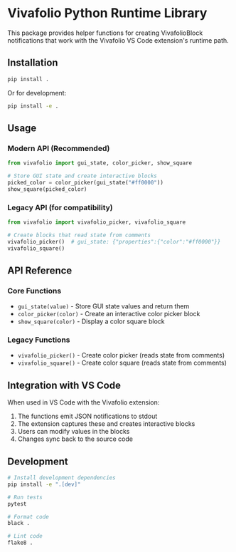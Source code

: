 # Vivafolio Python Runtime Library

This package provides helper functions for creating VivafolioBlock notifications that work with the Vivafolio VS Code extension's runtime path.

## Installation

```bash
pip install .
```

Or for development:

```bash
pip install -e .
```

## Usage

### Modern API (Recommended)

```python
from vivafolio import gui_state, color_picker, show_square

# Store GUI state and create interactive blocks
picked_color = color_picker(gui_state("#ff0000"))
show_square(picked_color)
```

### Legacy API (for compatibility)

```python
from vivafolio import vivafolio_picker, vivafolio_square

# Create blocks that read state from comments
vivafolio_picker()  # gui_state: {"properties":{"color":"#ff0000"}}
vivafolio_square()
```

## API Reference

### Core Functions

- `gui_state(value)` - Store GUI state values and return them
- `color_picker(color)` - Create an interactive color picker block
- `show_square(color)` - Display a color square block

### Legacy Functions

- `vivafolio_picker()` - Create color picker (reads state from comments)
- `vivafolio_square()` - Create color square (reads state from comments)

## Integration with VS Code

When used in VS Code with the Vivafolio extension:

1. The functions emit JSON notifications to stdout
2. The extension captures these and creates interactive blocks
3. Users can modify values in the blocks
4. Changes sync back to the source code

## Development

```bash
# Install development dependencies
pip install -e ".[dev]"

# Run tests
pytest

# Format code
black .

# Lint code
flake8 .
```
